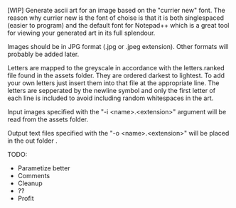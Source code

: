 [WIP] Generate ascii art for an image based on the "currier new" font.
The reason why currier new is the font of choise is that it is both singlespaced (easier to program) and the default font for Notepad++ which is a great tool for viewing your generated art in its full splendour.

Images should be in JPG format (.jpg or .jpeg extension). Other formats will probably be added later.

Letters are mapped to the greyscale in accordance with the letters.ranked file found in the assets folder. They are ordered darkest to lightest. To add your own letters just insert them into that file at the appropriate line. The letters are sepperated by the newline symbol and only the first letter of each line is included to avoid including random whitespaces in the art. 

Input images specified with the "-i \<name\>.\<extension\>" argument will be read from the assets folder.

Output text files specified with the "-o \<name\>.\<extension\>" will be placed in the out folder .

TODO:
 - Parametize better
 - Comments
 - Cleanup
 - ??
 - Profit
